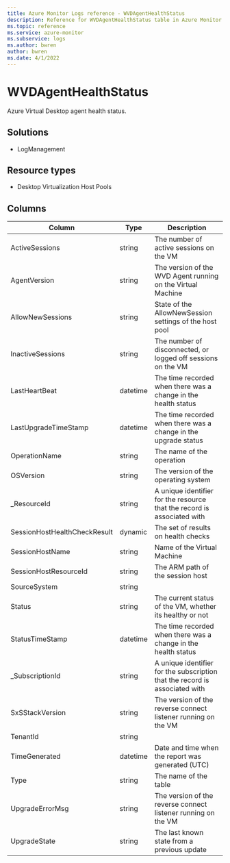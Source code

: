 ```yaml
---
title: Azure Monitor Logs reference - WVDAgentHealthStatus
description: Reference for WVDAgentHealthStatus table in Azure Monitor Logs.
ms.topic: reference
ms.service: azure-monitor
ms.subservice: logs
ms.author: bwren
author: bwren
ms.date: 4/1/2022
---
```


# WVDAgentHealthStatus

 Azure Virtual Desktop agent health status.

## Solutions

- LogManagement
## Resource types

- Desktop Virtualization Host Pools




## Columns

| Column | Type | Description |
| --- | --- | --- |
| ActiveSessions | string | The number of active sessions on the VM |
| AgentVersion | string | The version of the WVD Agent running on the Virtual Machine |
| AllowNewSessions | string | State of the AllowNewSession settings of the host pool |
| InactiveSessions | string | The number of disconnected, or logged off sessions on the VM |
| LastHeartBeat | datetime | The time recorded when there was a change in the health status |
| LastUpgradeTimeStamp | datetime | The time recorded when there was a change in the upgrade status |
| OperationName | string | The name of the operation |
| OSVersion | string | The version of the operating system |
| _ResourceId | string | A unique identifier for the resource that the record is associated with |
| SessionHostHealthCheckResult | dynamic | The set of results on health checks |
| SessionHostName | string | Name of the Virtual Machine |
| SessionHostResourceId | string | The ARM path of the session host |
| SourceSystem | string |  |
| Status | string | The current status of the VM, whether its healthy or not |
| StatusTimeStamp | datetime | The time recorded when there was a change in the health status |
| _SubscriptionId | string | A unique identifier for the subscription that the record is associated with |
| SxSStackVersion | string | The version of the reverse connect listener running on the VM |
| TenantId | string |  |
| TimeGenerated | datetime | Date and time when the report was generated (UTC) |
| Type | string | The name of the table |
| UpgradeErrorMsg | string | The version of the reverse connect listener running on the VM |
| UpgradeState | string | The last known state from a previous update |
